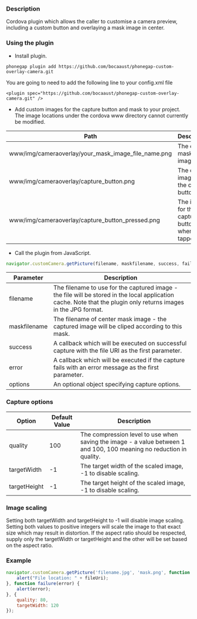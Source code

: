 ### Description

Cordova plugin which allows the caller to customise a camera preview, including a custom button and overlaying a mask image in center.

### Using the plugin

- Install plugin.

```
phonegap plugin add https://github.com/bocaaust/phonegap-custom-overlay-camera.git
```

You are going to need to add the following line to your config.xml file
```
<plugin spec="https://github.com/bocaaust/phonegap-custom-overlay-camera.git" />
```

- Add custom images for the capture button and mask to your project. The image locations under the cordova www directory cannot currently be modified.

|         Path           |        Description        |
| -----------------------| --------------------------| 
| www/img/cameraoverlay/your_mask_image_file_name.png | The center mask image |
| www/img/cameraoverlay/capture_button.png | The default image for the capture button |
| www/img/cameraoverlay/capture_button_pressed.png | The image for the capture button when tapped |

- Call the plugin from JavaScript. 

```js
navigator.customCamera.getPicture(filename, maskfilename, success, failure, [ options ]);
```

|         Parameter       |        Description        |
| ----------------------- | --------------------------| 
| filename | The filename to use for the captured image - the file will be stored in the local application cache. Note that the plugin only returns images in the JPG format. |
| maskfilename | The filename of center mask image - the captured image will be cliped according to this mask. |
| success | A callback which will be executed on successful capture with the file URI as the first parameter. |
| error | A callback which will be executed if the capture fails with an error message as the first parameter. |
| options | An optional object specifying capture options. |

### Capture options

|         Option       | Default Value |        Description        |
|----------------------|---------------|---------------------------| 
| quality | 100 | The compression level to use when saving the image - a value between 1 and 100, 100 meaning no reduction in quality. |
| targetWidth | -1 | The target width of the scaled image, -1 to disable scaling. |
| targetHeight | -1 | The target height of the scaled image, -1 to disable scaling.  |

### Image scaling

Setting both targetWidth and targetHeight to -1 will disable image scaling. Setting both values to positive integers will scale the image to that exact size which may result in distortion. If the aspect ratio should be respected, supply only the targetWidth or targetHeight and the other will be set based on the aspect ratio.

### Example

```js
navigator.customCamera.getPicture('filename.jpg', 'mask.png', function success(fileUri) {
    alert("File location: " + fileUri);
}, function failure(error) {
    alert(error);
}, {
    quality: 80,
    targetWidth: 120
});
```
